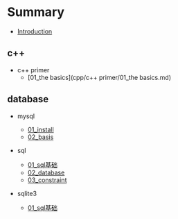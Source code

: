 # Summary

* [Introduction](README.md)

## c++

* c++ primer
    * [01_the basics](cpp/c++ primer/01_the basics.md)

## database

* mysql
    * [01_install](database/mysql/01_install.md)
    * [02_basis](database/mysql/02_basis.md)

* sql
    * [01_sql基础](database/sql/01_sql基础.md)
    * [02_database](database/sql/02_database.md)
    * [03_constraint](database/sql/03_constraint.md)

* sqlite3
    * [01_sql基础](database/sqlite3/01_install.md)